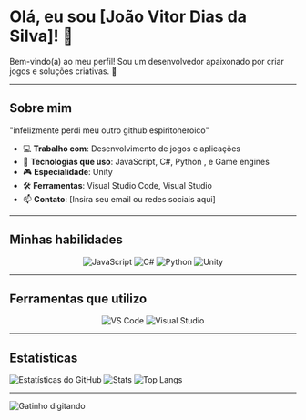 # Olá, eu sou [João Vitor Dias da Silva]! 👋

Bem-vindo(a) ao meu perfil! Sou um desenvolvedor apaixonado por criar jogos e soluções criativas. 🚀

---

## Sobre mim
"infelizmente perdi meu outro github espiritoheroico"

- 💻 **Trabalho com**: Desenvolvimento de jogos e aplicações
- 🌱 **Tecnologias que uso**: JavaScript, C#, Python , e Game engines
- 🎮 **Especialidade**: Unity
- 🛠 **Ferramentas**: Visual Studio Code, Visual Studio
- 📫 **Contato**: [Insira seu email ou redes sociais aqui]

---

## Minhas habilidades
<p align="center">
  <img src="https://img.shields.io/badge/-JavaScript-F7DF1E?style=flat-square&logo=javascript&logoColor=black" alt="JavaScript"/>
  <img src="https://img.shields.io/badge/-C%23-239120?style=flat-square&logo=c-sharp&logoColor=white" alt="C#"/>
  <img src="https://img.shields.io/badge/-Python-3776AB?style=flat-square&logo=python&logoColor=white" alt="Python"/>
  <img src="https://img.shields.io/badge/-Unity-000000?style=flat-square&logo=unity&logoColor=white" alt="Unity"/>
</p>

---

## Ferramentas que utilizo
<p align="center">
  <img src="https://img.shields.io/badge/-VS%20Code-007ACC?style=flat-square&logo=visual-studio-code&logoColor=white" alt="VS Code"/>
  <img src="https://img.shields.io/badge/-Visual%20Studio-5C2D91?style=flat-square&logo=visual-studio&logoColor=white" alt="Visual Studio"/>
</p>

---

## Estatísticas
![Estatísticas do GitHub](https://github-readme-stats.vercel.app/api?username=espiritoheroico2&show_icons=true&theme=radical)
![Stats](https://github-readme-stats.vercel.app/api?username=espiritoheroico2&show_icons=true&theme=dracula)
![Top Langs](https://github-readme-stats.vercel.app/api/top-langs/?username=espiritoheroico2&layout=compact&theme=dracula)

---

![Gatinho digitando](https://media.giphy.com/media/JIX9t2j0ZTN9S/giphy.gif)

<!---
espiritoheroico2/espiritoheroico2 is a ✨ special ✨ repository because its `README.md` (this file) appears on your GitHub profile.
You can click the Preview link to take a look at your changes.
--->
